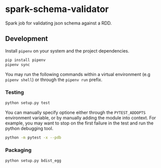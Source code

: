 # spark-schema-validator

Spark job for validating json schema against a RDD.

## Development

Install `pipenv` on your system and the project dependencies.

```bash
pip install pipenv
pipenv sync
```

You may run the following commands within a virtual environment (e.g `pipenv shell`)
or through the `pipenv run` prefix.

### Testing
```bash
python setup.py test
```

You can manually specify optione either through the `PYTEST_ADDOPTS` environment variable,
or by manually adding the module into context. For example, you may want to stop on the first
failure in the test and run the python debugging tool.

```bash
python -m pytest -x --pdb
```

### Packaging
```bash
python setup.py bdist_egg
```